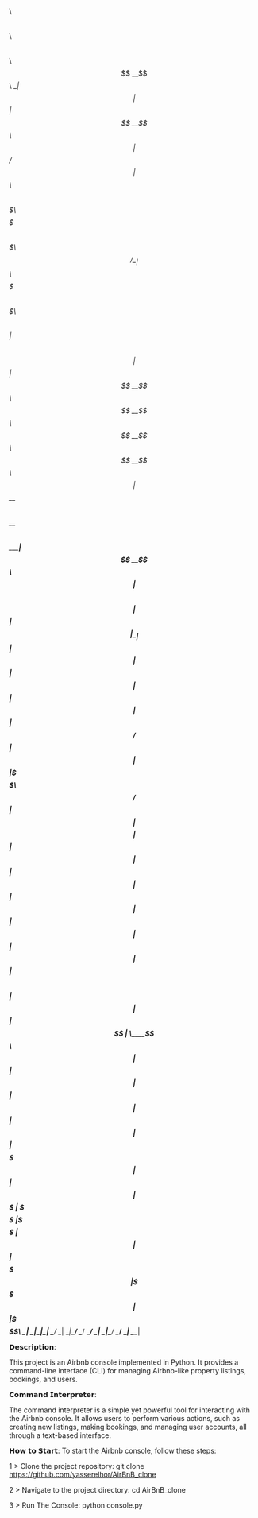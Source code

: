  $$$$$$\  $$\           $$\                 $$\              $$$$$$\                                          $$\           
$$  __$$\ \__|          $$ |                $$ |            $$  __$$\                                         $$ |          
$$ /  $$ |$$\  $$$$$$\  $$$$$$$\  $$$$$$$\  $$$$$$$\        $$ /  \__| $$$$$$\  $$$$$$$\   $$$$$$$\  $$$$$$\  $$ | $$$$$$\  
$$$$$$$$ |$$ |$$  __$$\ $$  __$$\ $$  __$$\ $$  __$$\       $$ |      $$  __$$\ $$  __$$\ $$  _____|$$  __$$\ $$ |$$  __$$\ 
$$  __$$ |$$ |$$ |  \__|$$ |  $$ |$$ |  $$ |$$ |  $$ |      $$ |      $$ /  $$ |$$ |  $$ |\$$$$$$\  $$ /  $$ |$$ |$$$$$$$$ |
$$ |  $$ |$$ |$$ |      $$ |  $$ |$$ |  $$ |$$ |  $$ |      $$ |  $$\ $$ |  $$ |$$ |  $$ | \____$$\ $$ |  $$ |$$ |$$   ____|
$$ |  $$ |$$ |$$ |      $$$$$$$  |$$ |  $$ |$$$$$$$  |      \$$$$$$  |\$$$$$$  |$$ |  $$ |$$$$$$$  |\$$$$$$  |$$ |\$$$$$$$\ 
\__|  \__|\__|\__|      \_______/ \__|  \__|\_______/        \______/  \______/ \__|  \__|\_______/  \______/ \__| \_______|
                                                                                                                            
                                                                                                                            
                                                                                                                            
𝗗𝗲𝘀𝗰𝗿𝗶𝗽𝘁𝗶𝗼𝗻:

This project is an Airbnb console implemented in Python. It provides a command-line interface (CLI) for managing Airbnb-like property listings, bookings, and users.

𝗖𝗼𝗺𝗺𝗮𝗻𝗱 𝗜𝗻𝘁𝗲𝗿𝗽𝗿𝗲𝘁𝗲𝗿:

The command interpreter is a simple yet powerful tool for interacting with the Airbnb console. It allows users to perform various actions, such as creating new listings, making bookings, and managing user accounts, all through a text-based interface.


𝗛𝗼𝘄 𝘁𝗼 𝗦𝘁𝗮𝗿𝘁:
To start the Airbnb console, follow these steps:

1 > Clone the project repository:
    git clone https://github.com/yasserelhor/AirBnB_clone

2 > Navigate to the project directory:
    cd AirBnB_clone

3 > Run The Console:
    python console.py



